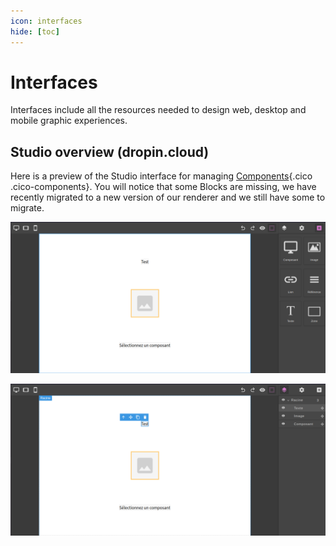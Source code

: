 ```yaml
---
icon: interfaces
hide: [toc]
---
```

# Interfaces

Interfaces include all the resources needed to design web, desktop and mobile graphic experiences.


## Studio overview (dropin.cloud)

Here is a preview of the Studio interface for managing [Components](/concepts/interfaces/components/){.cico .cico-components}. You will notice that some Blocks are missing, we have recently migrated to a new version of our renderer and we still have some to migrate.

![](/assets/studio/components.add.png)

![](/assets/studio/components.layers.png)
